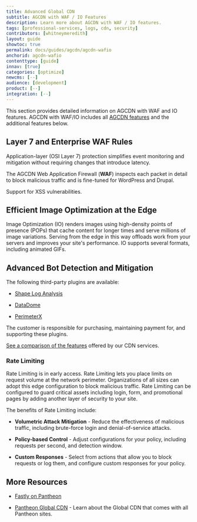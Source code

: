 ```yaml
---
title: Advanced Global CDN
subtitle: AGCDN with WAF / IO Features
description: Learn more about AGCDN with WAF / IO features.
tags: [professional-services, logs, cdn, security]
contributors: [whitneymeredith]
layout: guide
showtoc: true
permalink: docs/guides/agcdn/agcdn-wafio
anchorid: agcdn-wafio
contenttype: [guide]
innav: [true]
categories: [optimize]
newcms: [--]
audience: [development]
product: [--]
integration: [--]
---
```


This section provides detailed information on AGCDN with WAF and IO features. AGCDN with WAF/IO includes all [AGCDN features](/guides/agcdn/agcdn-features) and the additional features below.

## Layer 7 and Enterprise WAF Rules

Application-layer (OSI Layer 7) protection simplifies event monitoring and mitigation without requiring changes that introduce latency.

The AGCDN Web Application Firewall (**WAF**) inspects each packet in detail to block malicious traffic and is fine-tuned for WordPress and Drupal.

Support for XSS vulnerabilities.

## Efficient Image Optimization at the Edge

Image Optimization (IO) renders images using high-density points of presence (POPs) that cache content for longer times and serve millions of image variations. Serving from the edge in this way offloads work from your servers and improves your site's performance. IO supports several formats, including animated GIFs.

## Advanced Bot Detection and Mitigation 

The following third-party plugins are available:
  
- [Shape Log Analysis](https://devcentral.f5.com/s/articles/How-to-Setup-Shape-Log-Analysis-in-Fastly?page=1)

- [DataDome](https://docs.datadome.co/docs/module-fastly)

- [PerimeterX](https://www.fastly.com/products/cloud-security/bot-detection)

The customer is responsible for purchasing, maintaining payment for, and supporting these plugins.

[See a comparison of the features](https://pantheon.io/product/advanced-global-cdn#pricing-matrix-wrapper) offered by our CDN services.

### Rate Limiting 

Rate Limiting is in early access. Rate Limiting lets you place limits on request volume at the network perimeter. Organizations of all sizes can adopt this edge configuration to block malicious traffic. Rate Limiting can be configured to guard critical assets including login, form, and promotional pages by adding another layer of security to your site.

The benefits of Rate Limiting include:

- **Volumetric Attack Mitigation** - Reduce the effectiveness of malicious traffic, including brute-force login and denial-of-service attacks.

- **Policy-based Control** - Adjust configurations for your policy, including requests per second, and detection window.

- **Custom Responses** - Select from actions that allow you to block requests or log them, and configure custom responses for your policy.


## More Resources

- [Fastly on Pantheon](/guides/fastly-pantheon)

- [Pantheon Global CDN](/guides/global-cdn) - Learn about the Global CDN that comes with all Pantheon sites.
